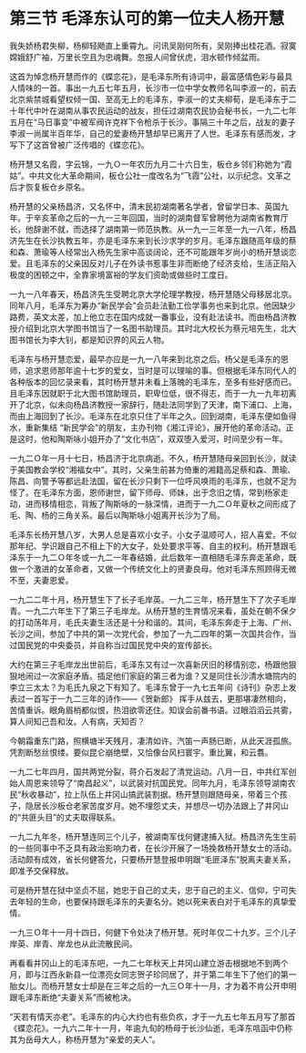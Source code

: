 # 第三节 毛泽东认可的第一位夫人杨开慧

我失娇杨君失柳，杨柳轻飏直上重霄九。问讯吴刚何所有，吴刚捧出桂花酒。寂寞嫦娥舒广袖，万里长空且为忠魂舞。忽报人间曾伏虎，泪水顿作倾盆雨。

这首为悼念杨开慧而作的《蝶恋花》，是毛泽东所有诗词中，最富感情色彩与最具人情味的一首。事出一九五七年五月，长沙市一位中学女教师名叫李淑一的，前去北京紫禁城看望权倾一国、至高无上的毛泽东，李淑一的丈夫柳荀，是毛泽东于二十年代中叶在湖南从事农民运动的战友，担任过湖南农民协会秘书长，一九二七年五月在“马日事变”中被军阀许克祥下令枪杀于长沙。事隔三十年之后，战友的妻子李淑一尚属半百年华，自己的爱妻杨开慧却早已离开了人世。毛泽东有感而发，才写下了这首曾被广泛传唱的《蝶恋花》。

杨开慧又名霞，字云锦，一九Ｏ一年农历九月二十六日生，板仓乡邻们称她为“霞姑”。中共文化大革命期间，板仓公社一度改名为“飞霞”公社，以示纪念。文革之后才恢复板仓乡原名。

杨开慧的父亲杨昌济，又名怀中，清末民初湖南著名学者，曾留学日本、英国九年。于辛亥革命之后的一九一三年回国，当时的湖南督军曾聘他为湖南省教育厅长，他辞谢不就，而选择了湖南第一师范执教。从一九一三年至一九一八年，杨昌济先生在长沙执教五年，亦是毛泽东来到长沙求学的岁月。毛泽东跟随高年级的蔡和森、萧瑜等人经常出入杨先生家中高谈阔论，还不可能跟年岁尚小的杨开慧谈恋爱。且毛泽东的父亲因反对儿子在外读书惹事生非而断绝了经济支给，生活正陷入极度的困顿之中，全靠家境富裕的学友们资助或做些时工度日。

一九一八年春天，杨昌济先生受聘北京大学伦理学教授，杨开慧随父母移居北京。同年八月，毛泽东为筹办“新民学会”会员赴法勤工俭学事务也来到北京。他因缺少路费，英文太差，加上他立志在国内成就一番事业，没有赴法读书。而由杨昌济教授介绍到北京大学图书馆当了一名图书助理员。其时北大校长为蔡元培先生，北大图书馆长为李大钊，都是知识界的风云人物。

毛泽东与杨开慧恋爱，最早亦应是一九一八年来到北京之后。杨父是毛泽东的恩师，追求恩师那年逾十七岁的爱女，当时是可以理喻的事。但根据毛泽东同代人的各种版本的回忆录来看，其时杨开慧并未看上落魄的毛泽东，至多有些好感而已。且毛泽东因就职于北大图书馆助理员，职卑位低，很不得志，而于一九一九年初离开了北京，似未向杨昌济教授一家辞行，随赴法同学到了天津，南下浦口、上海，而由上海回到了长沙。毛泽东在北京只住了半年之久。回到湖南，毛泽东便如鱼得水，重新集结 “新民学会”的朋友，主办刊物《湘江评论》，展开他的革命活动。正是这时，他和陶斯咏小姐开办了“文化书店”，双双堕入爱河，时间至少有一年。

一九二Ｏ年一月十七日，杨昌济于北京病逝。不久，杨开慧随母亲回到长沙，就读于美国教会学校“湘福女中”。其时，父亲生前甚为倚重的湘籍高足蔡和森、萧瑜、陈昌、向警予等都远赴法国，留在长沙只剩下一位呼风唤雨的毛泽东，也就不足为怪了。在毛泽东方面，恩师谢世，留下师母、师妹，出于念旧之情，常到杨家走动，进而移情相恋，背叛了陶斯咏的一脉深情，进而于一九二Ｏ年夏秋之间形成了毛、陶、杨的三角关系。最后以陶斯咏小姐离开长沙为了局。

毛泽东长杨开慧八岁，大男人总是喜欢小女子。小女子温顺可人，招人喜爱。不似那年纪、学识跟自己不相上下的大女子，处处要求平等、自主的权利。杨开慧跟毛泽东于一九二Ｏ年冬或一九二一年春结婚，此后数年一直相随毛泽东奔走革命，既做一个激进的女革命者，又做一个传统文化上的贤妻良母。他对毛泽东照顾得无微不至，夫妻恩爱。

一九二二年十月，杨开慧生下了长子毛岸英。一九二三年，杨开慧生下了次子毛岸青。一九二六年生下了第三子毛岸龙。从杨开慧的生育情况来看，虽处在朝不保夕的打动荡年月，毛氏夫妻生活还是十分和谐的。其间，毛泽东奔走于上海、广州、长沙之间，参加了中共的第一次党代会，参加了一九二四年的第一次国共合作，当过国民党的中央委员，并自称当过国民党中央的宣传部长。

大约在第三子毛岸龙出世前后，毛泽东又有过一次喜新厌旧的移情别恋，杨跟他狠狠地闹过一次家庭矛盾。插足他们家庭的第三者为谁？又是同住长沙清水塘院内的李立三太太？为毛氏九泉之下有知了。毛泽东曾于一九七五年间《诗刊》杂志上发表过一首写于一九二三年的诗作——《贺新郎》 挥手从兹去，更那堪凄然相向，苦情重诉。眼角眉梢都似恨，热泪欲零还住。知误会前番书语。过眼滔滔云共雾，算人间知己吾和汝。人有病，天知否？

今朝霜重东门路，照横塘半天残月，凄清如许。汽笛一声肠已断，从此天涯孤旅。凭割断愁丝恨缕。要似昆仑崩绝壁，又恰像台风扫寰宇。重比翼，和云翥。

一九二七年四月，国共两党分裂，蒋介石发起了清党运动。八月一日，中共红军创始人周恩来领导了“南昌起义”，以武装对抗国民党。同年九月，毛泽东领导湖南农民“秋收暴动”，拉上队伍上井冈山搞武装割据。杨开慧则跟随母亲，带着三个孩子，隐居长沙板仓老家苦度岁月。她不埋怨丈夫，并想尽一切办法跟上了井冈山的“共匪头目”的丈夫取得联系。

一九二九年冬，杨开慧连同三个儿子，被湖南军伐何健逮捕入狱。杨昌济先生生前的一些同事中不乏具有政治影响力者，在长沙开展了一场挽救杨开慧女士的活动。活动颇有成效，省长何健答允，只要杨开慧登报申明跟“毛匪泽东”脱离夫妻关系，即准予交保释放。

可是杨开慧在狱中坚贞不屈，她忠于自己的丈夫，忠于自己的主义、信仰，宁可失去年轻的生命，也要保持跟毛泽东的夫妻名分。她以死来表白对于毛泽东的真挚爱情。

一九三Ｏ年十一月十四日，何健下令处决了杨开慧。死时年仅二十九岁。三个儿子岸英、岸青、岸龙也从此流散民间。

再看看井冈山上的毛泽东吧，一九二七年秋天上井冈山建立游击根据地不到两个月，即与江西永新县一位漂亮女同志贺子珍同居了，并于第二年生下了他们的第一胎女儿。而杨开慧女士却是在三年之后的一九三Ｏ年十一月，才为着不肯公开申明跟毛泽东断绝“夫妻关系”而被枪决。

“天若有情天亦老”。毛泽东的内心大约也有些负疚，才于一九五七年五月写了那首《蝶恋花》。一九六二年十一月，年逾九旬的杨母于长沙仙逝，毛泽东唁函中仍称其为岳母大人，称杨开慧为“亲爱的夫人”。
